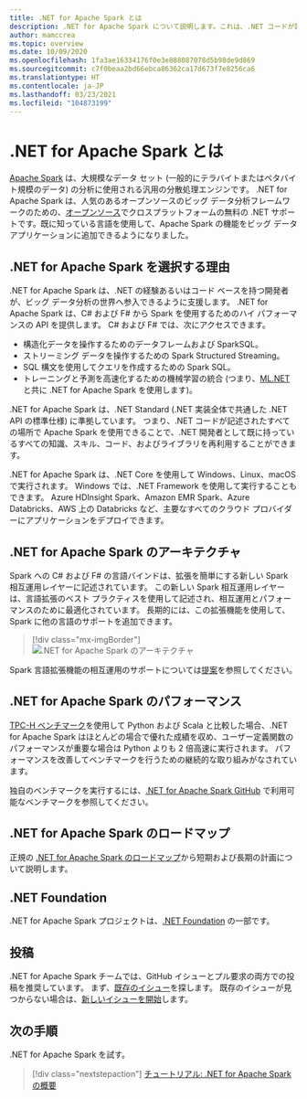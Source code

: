 ```yaml
---
title: .NET for Apache Spark とは
description: .NET for Apache Spark について説明します。これは、.NET コードが記述されたすべての場所で Spark を使用する、無料でオープンソースのクロスプラットフォームなビッグ データ分析フレームワークです。
author: mamccrea
ms.topic: overview
ms.date: 10/09/2020
ms.openlocfilehash: 1fa3ae16334176f0e3e888087078d5b98de9d869
ms.sourcegitcommit: c7f0beaa2bd66ebca86362ca17d673f7e8256ca6
ms.translationtype: HT
ms.contentlocale: ja-JP
ms.lasthandoff: 03/23/2021
ms.locfileid: "104873199"
---
```

# <a name="what-is-net-for-apache-spark"></a>.NET for Apache Spark とは

[Apache Spark](what-is-spark.md) は、大規模なデータ セット (一般的にテラバイトまたはペタバイト規模のデータ) の分析に使用される汎用の分散処理エンジンです。 .NET for Apache Spark は、人気のあるオープンソースのビッグ データ分析フレームワークのための、[オープンソース](https://github.com/dotnet/spark)でクロスプラットフォームの無料の .NET サポートです。既に知っている言語を使用して、Apache Spark の機能をビッグ データ アプリケーションに追加できるようになりました。

## <a name="why-choose-net-for-apache-spark"></a>.NET for Apache Spark を選択する理由

.NET for Apache Spark は、.NET の経験あるいはコード ベースを持つ開発者が、ビッグ データ分析の世界へ参入できるように支援します。 .NET for Apache Spark は、C# および F# から Spark を使用するためのハイ パフォーマンスの API を提供します。 C# および F# では、次にアクセスできます。

* 構造化データを操作するためのデータフレームおよび SparkSQL。
* ストリーミング データを操作するための Spark Structured Streaming。
* SQL 構文を使用してクエリを作成するための Spark SQL。
* トレーニングと予測を高速化するための機械学習の統合 (つまり、[ML.NET](https://dot.net/ml) と共に .NET for Apache Spark を使用します)。

.NET for Apache Spark は、.NET Standard (.NET 実装全体で共通した .NET API の標準仕様) に準拠しています。 つまり、.NET コードが記述されたすべての場所で Apache Spark を使用できることで、.NET 開発者として既に持っているすべての知識、スキル、コード、およびライブラリを再利用することができます。

.NET for Apache Spark は、.NET Core を使用して Windows、Linux、macOS で実行されます。 Windows では、.NET Framework を使用して実行することもできます。 Azure HDInsight Spark、Amazon EMR Spark、Azure Databricks、AWS 上の Databricks など、主要なすべてのクラウド プロバイダーにアプリケーションをデプロイできます。

## <a name="net-for-apache-spark-architecture"></a>.NET for Apache Spark のアーキテクチャ

Spark への C# および F# の言語バインドは、拡張を簡単にする新しい Spark 相互運用レイヤーに記述されています。 この新しい Spark 相互運用レイヤーは、言語拡張のベスト プラクティスを使用して記述され、相互運用とパフォーマンスのために最適化されています。 長期的には、この拡張機能を使用して、Spark に他の言語のサポートを追加できます。

> [!div class="mx-imgBorder"]
> ![.NET for Apache Spark のアーキテクチャ](media/dotnet-spark-architecture.png)

Spark 言語拡張機能の相互運用のサポートについては[提案](https://issues.apache.org/jira/browse/SPARK-26257)を参照してください。

## <a name="net-for-apache-spark-performance"></a>.NET for Apache Spark のパフォーマンス

[TPC-H ベンチマーク](http://www.tpc.org/tpch/)を使用して Python および Scala と比較した場合、.NET for Apache Spark はほとんどの場合で優れた成績を収め、ユーザー定義関数のパフォーマンスが重要な場合は Python よりも 2 倍高速に実行されます。 パフォーマンスを改善してベンチマークを行うための継続的な取り組みがなされています。

独自のベンチマークを実行するには、[.NET for Apache Spark GitHub](https://github.com/dotnet/spark/tree/main/benchmark) で利用可能なベンチマークを参照してください。

## <a name="net-for-apache-spark-roadmap"></a>.NET for Apache Spark のロードマップ

正規の [.NET for Apache Spark のロードマップ](https://github.com/dotnet/spark/blob/main/ROADMAP.md)から短期および長期の計画について説明します。

## <a name="net-foundation"></a>.NET Foundation

.NET for Apache Spark プロジェクトは、[.NET Foundation](https://www.dotnetfoundation.org/) の一部です。

## <a name="contributions"></a>投稿

.NET for Apache Spark チームでは、GitHub イシューとプル要求の両方での投稿を推奨しています。 まず、[既存のイシュー](https://github.com/dotnet/spark/issues)を探します。 既存のイシューが見つからない場合は、[新しいイシューを開始](https://github.com/dotnet/spark/issues?utf8=%E2%9C%93&q=is%3Aissue+is%3Aopen+)します。

## <a name="next-steps"></a>次の手順

.NET for Apache Spark を試す。
> [!div class="nextstepaction"]
> [チュートリアル: .NET for Apache Spark の概要](./tutorials/get-started.md)
